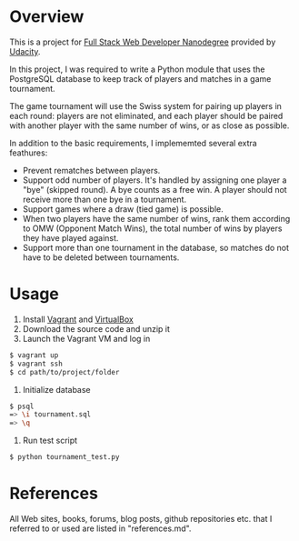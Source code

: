 # Overview

This is a project for [Full Stack Web Developer Nanodegree](https://www.udacity.com/course/nd004) provided by [Udacity](https://www.udacity.com). 

In this project, I was required to write a Python module that uses the PostgreSQL database to keep track of players and matches in a game tournament.

The game tournament will use the Swiss system for pairing up players in each round: players are not eliminated, and each player should be paired with another player with the same number of wins, or as close as possible.

In addition to the basic requirements, I implememted several extra feathures:

* Prevent rematches between players.
* Support odd number of players. It's handled by assigning one player a "bye" (skipped round). A bye counts as a free win. A player should not receive more than one bye in a tournament.
* Support games where a draw (tied game) is possible. 
* When two players have the same number of wins, rank them according to OMW (Opponent Match Wins), the total number of wins by players they have played against.
* Support more than one tournament in the database, so matches do not have to be deleted between tournaments. 

# Usage

1. Install [Vagrant](http://vagrantup.com) and [VirtualBox](https://www.virtualbox.org)
1. Download the source code and unzip it
1. Launch the Vagrant VM and log in
```sh
$ vagrant up
$ vagrant ssh
$ cd path/to/project/folder
```
1. Initialize database
```sh
$ psql
=> \i tournament.sql
=> \q
```
1. Run test script
```sh
$ python tournament_test.py
```

# References

All Web sites, books, forums, blog posts, github repositories etc. that I referred to or used are listed in "references.md". 
